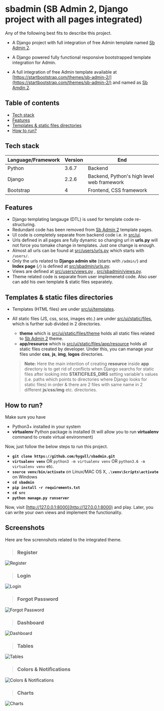 # sbadmin (SB Admin 2, Django project with all pages integrated)

Any of the following best fits to describe this project.

+ A Django project with full integration of free Admin template named [Sb Admin 2](https://startbootstrap.com/themes/sb-admin-2/).

+ A Django powered fully functional responsive bootstrapped template integration for Admin.

+ A full integration of free Admin template available at [https://startbootstrap.com/themes/sb-admin-2/](https://startbootstrap.com/themes/sb-admin-2/) and named as [Sb Amdin 2](https://startbootstrap.com/themes/sb-admin-2/).

## Table of contents

+ [Tech stack](#tech-stack)
+ [Features](#features)
+ [Templates & static files directories](#template-and-static-files-directories)
+ [How to run?](#how-to-run)

<h2 id="tech-stack">Tech stack</h2>

| Language/Framework | Version | End | 
| --- | --- | --- |
| Python | 3.6.7 | Backend |
| Django | 2.2.6 | Backend, Python's high level web framework |
| Bootstrap | 4 | Frontend, CSS framework |

<h2 id="features">Features</h2>

+ Django templating langauge (DTL) is used for template code re-structuring.
+ Redundant code has been removed from [Sb Admin 2](https://startbootstrap.com/themes/sb-admin-2/) template pages.
+ UI code is completely separate from backend code i.e. in [src/ui](src/ui).
+ Urls defined in all pages are fully dynamic so changing url in **urls.py** will not force you tomake change in templates. Just one change is enough. 
+ Almost all urls can be found at [src/users/urls.py](src/users/urls.py) which starts with `/users/`.
+ Only the urls related to **Django admin site** (starts with `/admin/`) and **Index page** (`/`) is defined at [src/sbadmin/urls.py](src/sbadmin/urls.py).
+ Views are defined at [src/users/views.py](src/users/views.py) , [src/sbadmin/views.py](src/sbadmin/views.py).
+ Theme related code is separate from user implemenetd code. Also user can add his own template & static files separately.

<h2 id="template-and-static-files-directories">Templates & static files directories</h2>

+ Templates (HTML files) are under [src/ui/templates](src/ui/templates).

+ All static files (JS, css, scss, images etc.) are under [src/ui/static/files](src/ui/static/files), which is further sub divided in 2 directories.
	+ **theme** which is [src/ui/static/files/theme](src/ui/static/files/theme) holds all static files related to [Sb Admin 2](https://startbootstrap.com/themes/sb-admin-2/) theme.
	+ **app/resource** which is [src/ui/static/files/app/resource](src/ui/static/files/app/resource) holds all static files created by developer. Under this, you can manage your files under **css**, **js**, **img**, **logos** directories. 

	> **Note:** Here the main intention of creating **resource** inside **app** directory is to get rid of conflicts when Django searchs for static files after looking into **STATICFILES_DIRS** setting variable's values (i.e. paths which points to directories where Django looks for static  files) in order & there are 2 files with same name in 2 different **js**/**css**/**img** etc. directories.


<h2 id="how-to-run">How to run?</h2>

Make sure you have 

+ Python3+ installed in your system
+ **virtualenv** Python package is installed (It will allow you to run **virtualenv** command to create virtual environment)

Now, just follow the below steps to run this project. 

+ **`git clone https://github.com/hygull/sbadmin.git`**
+ **`virtualenv venv`** OR `python3 -m virtualenv venv`  OR `python3.6 -m virtualenv venv` etc.
+ **`source venv/bin/activate`** on Linux/MAC OS X, **`.\venv\Scripts\activate`** on Windows
+ **`cd sbadmin`**
+ **`pip install -r requirements.txt`**
+ **`cd src`**
+ **`python manage.py runserver`**

Now, visit [http://127.0.0.1:8000](http://127.0.0.1:8000) and play. Later, you can write your own views and implement the functionality.

<h2 id="screenshots">Screenshots</h2>

Here are few scrennshots related to the integrated theme.

> ### Register

![Register](docs/screenshots/regsiter.png)

> ### Login

![Login](docs/screenshots/login.png)

> ### Forgot Password

![Forgot Password](docs/screenshots/forgot_password.png)

> ### Dashboard

![Dashboard](docs/screenshots/dashboard.png)

> ### Tables

![Tables](docs/screenshots/tables.png)

> ### Colors & Notifications

![Colors & Notifications](docs/screenshots/colors_notifications.png)

> ### Charts

![Charts](docs/screenshots/charts.png)


